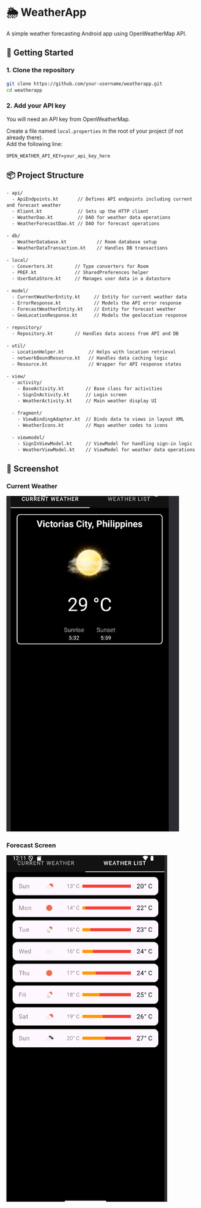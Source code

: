 
# 🌦️ WeatherApp

A simple weather forecasting Android app using OpenWeatherMap API.

## 🔑 Getting Started

### 1. Clone the repository

```bash
git clone https://github.com/your-username/weatherapp.git
cd weatherapp
```

### 2. Add your API key

You will need an API key from OpenWeatherMap.

Create a file named `local.properties` in the root of your project (if not already there).  
Add the following line:

```properties
OPEN_WEATHER_API_KEY=your_api_key_here
```

## 📦 Project Structure

```
- api/
  - ApiEndpoints.kt       // Defines API endpoints including current and forecast weather
  - Klient.kt             // Sets up the HTTP client
  - WeatherDao.kt         // DAO for weather data operations
  - WeatherForecastDao.kt // DAO for forecast operations

- db/
  - WeatherDatabase.kt           // Room database setup
  - WeatherDataTransaction.kt    // Handles DB transactions

- local/
  - Converters.kt        // Type converters for Room
  - PREF.kt              // SharedPreferences helper
  - UserDataStore.kt     // Manages user data in a datastore

- model/
  - CurrentWeatherEntity.kt     // Entity for current weather data
  - ErrorResponse.kt            // Models the API error response
  - ForecastWeatherEntity.kt    // Entity for forecast weather
  - GeoLocationResponse.kt      // Models the geolocation response

- repository/
  - Repository.kt        // Handles data access from API and DB

- util/
  - LocationHelper.kt         // Helps with location retrieval
  - networkBoundResource.kt   // Handles data caching logic
  - Resource.kt               // Wrapper for API response states

- view/
  - activity/
    - BaseActivity.kt        // Base class for activities
    - SignInActivity.kt      // Login screen
    - WeatherActivity.kt     // Main weather display UI

  - fragment/
    - ViewBindingAdapter.kt  // Binds data to views in layout XML
    - WeatherIcons.kt        // Maps weather codes to icons

  - viewmodel/
    - SignInViewModel.kt     // ViewModel for handling sign-in logic
    - WeatherViewModel.kt    // ViewModel for weather data operations
```

## 📸 Screenshot

### Current Weather
![Home Screen](screenshot/current_weather.png)

### Forecast Screen
![Forecast Screen](screenshot/weather_forecast.png)

